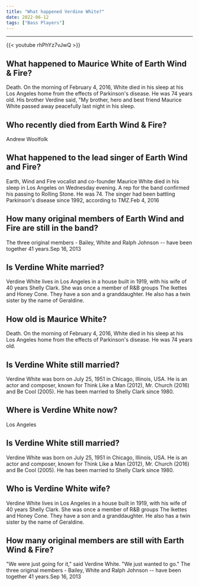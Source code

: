 ```yaml
---
title: "What happened Verdine White?"
date: 2022-06-12
tags: ["Bass Players"]
---
```


---
{{< youtube rhPhYz7vJwQ >}}
## What happened to Maurice White of Earth Wind & Fire?
Death. On the morning of February 4, 2016, White died in his sleep at his Los Angeles home from the effects of Parkinson's disease. He was 74 years old. His brother Verdine said, "My brother, hero and best friend Maurice White passed away peacefully last night in his sleep.

## Who recently died from Earth Wind & Fire?
Andrew Woolfolk

## What happened to the lead singer of Earth Wind and Fire?
Earth, Wind and Fire vocalist and co-founder Maurice White died in his sleep in Los Angeles on Wednesday evening. A rep for the band confirmed his passing to Rolling Stone. He was 74. The singer had been battling Parkinson's disease since 1992, according to TMZ.Feb 4, 2016

## How many original members of Earth Wind and Fire are still in the band?
The three original members - Bailey, White and Ralph Johnson -- have been together 41 years.Sep 16, 2013

## Is Verdine White married?
Verdine White lives in Los Angeles in a house built in 1919, with his wife of 40 years Shelly Clark. She was once a member of R&B groups The Ikettes and Honey Cone. They have a son and a granddaughter. He also has a twin sister by the name of Geraldine.

## How old is Maurice White?
Death. On the morning of February 4, 2016, White died in his sleep at his Los Angeles home from the effects of Parkinson's disease. He was 74 years old.

## Is Verdine White still married?
Verdine White was born on July 25, 1951 in Chicago, Illinois, USA. He is an actor and composer, known for Think Like a Man (2012), Mr. Church (2016) and Be Cool (2005). He has been married to Shelly Clark since 1980.

## Where is Verdine White now?
Los Angeles

## Is Verdine White still married?
Verdine White was born on July 25, 1951 in Chicago, Illinois, USA. He is an actor and composer, known for Think Like a Man (2012), Mr. Church (2016) and Be Cool (2005). He has been married to Shelly Clark since 1980.

## Who is Verdine White wife?
Verdine White lives in Los Angeles in a house built in 1919, with his wife of 40 years Shelly Clark. She was once a member of R&B groups The Ikettes and Honey Cone. They have a son and a granddaughter. He also has a twin sister by the name of Geraldine.

## How many original members are still with Earth Wind & Fire?
"We were just going for it," said Verdine White. "We just wanted to go." The three original members - Bailey, White and Ralph Johnson -- have been together 41 years.Sep 16, 2013

